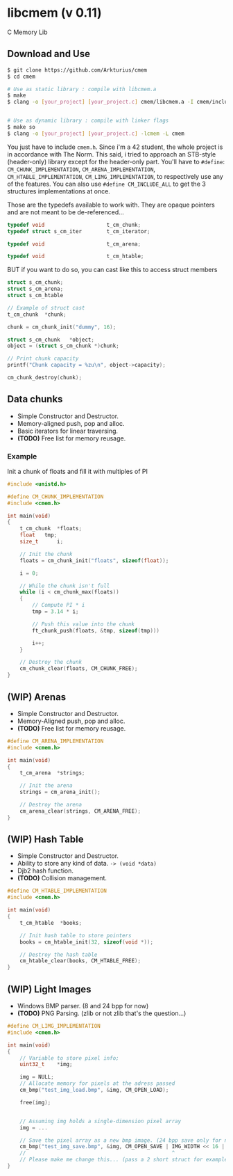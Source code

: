 # libcmem (v 0.11)

C Memory Lib

## Download and Use

```bash
$ git clone https://github.com/Arkturius/cmem
$ cd cmem

# Use as static library : compile with libcmem.a
$ make
$ clang -o [your_project] [your_project.c] cmem/libcmem.a -I cmem/include


# Use as dynamic library : compile with linker flags
$ make so
$ clang -o [your_project] [your_project.c] -lcmem -L cmem
```

You just have to include `cmem.h`. Since i'm a 42 student, the whole project is in accordance with The Norm. 
This said, i tried to approach an STB-style (header-only) library except for the header-only part.
You'll have to `#define`: 
`CM_CHUNK_IMPLEMENTATION`, 
`CM_ARENA_IMPLEMENTATION`, 
`CM_HTABLE_IMPLEMENTATION`, 
`CM_LIMG_IMPLEMENTATION`, 
to respectively use any of the features. 
You can also use `#define CM_INCLUDE_ALL` to get the 3 structures implementations at once.

Those are the typedefs available to work with. They are opaque pointers and are not meant to be de-referenced...
```c
typedef void                    t_cm_chunk;
typedef struct s_cm_iter        t_cm_iterator;

typedef void                    t_cm_arena;

typedef void                    t_cm_htable;
```
BUT if you want to do so, you can cast like this to access struct members
```c
struct s_cm_chunk;
struct s_cm_arena;
struct s_cm_htable

// Example of struct cast
t_cm_chunk  *chunk;

chunk = cm_chunk_init("dummy", 16);

struct s_cm_chunk   *object;
object = (struct s_cm_chunk *)chunk;

// Print chunk capacity
printf("Chunk capacity = %zu\n", object->capacity);

cm_chunk_destroy(chunk);
```

## Data chunks
- Simple Constructor and Destructor.
- Memory-aligned push, pop and alloc.
- Basic iterators for linear traversing.
- **(TODO)** Free list for memory reusage.

### Example
Init a chunk of floats and fill it with multiples of PI

```c
#include <unistd.h>

#define CM_CHUNK_IMPLEMENTATION
#include <cmem.h>

int	main(void)
{
    t_cm_chunk	*floats;
    float	tmp;
    size_t      i;

    // Init the chunk
    floats = cm_chunk_init("floats", sizeof(float));

    i = 0;

    // While the chunk isn't full
    while (i < cm_chunk_max(floats))
    {
        // Compute PI * i
        tmp = 3.14 * i;

        // Push this value into the chunk
        ft_chunk_push(floats, &tmp, sizeof(tmp)))

        i++;
    }

    // Destroy the chunk
    cm_chunk_clear(floats, CM_CHUNK_FREE);
}
```

## **(WIP)** Arenas
- Simple Constructor and Destructor.
- Memory-Aligned push, pop and alloc.
- **(TODO)** Free list for memory reusage.

```c
#define CM_ARENA_IMPLEMENTATION
#include <cmem.h>

int	main(void)
{
    t_cm_arena  *strings;

    // Init the arena
    strings = cm_arena_init();

    // Destroy the arena
    cm_arena_clear(strings, CM_ARENA_FREE);
}
```

## **(WIP)** Hash Table
- Simple Constructor and Destructor.
- Ability to store any kind of data. `-> (void *data)`
- Djb2 hash function.
- **(TODO)** Collision management.

```c
#define CM_HTABLE_IMPLEMENTATION
#include <cmem.h>

int	main(void)
{
    t_cm_htable  *books;

    // Init hash table to store pointers
    books = cm_htable_init(32, sizeof(void *));

    // Destroy the hash table
    cm_htable_clear(books, CM_HTABLE_FREE);
}
```

## **(WIP)** Light Images
- Windows BMP parser. (8 and 24 bpp for now)
- **(TODO)** PNG Parsing. (zlib or not zlib that's the question...)

```c
#define CM_LIMG_IMPLEMENTATION
#include <cmem.h>

int	main(void)
{
    // Variable to store pixel info;
    uint32_t    *img;

    img = NULL;    
    // Allocate memory for pixels at the adress passed
    cm_bmp("test_img_load.bmp", &img, CM_OPEN_LOAD);

    free(img);


    // Assuming img holds a single-dimension pixel array
    img = ...

    // Save the pixel array as a new bmp image. (24 bpp save only for now)
    cm_bmp("test_img_save.bmp", &img, CM_OPEN_SAVE | IMG_WIDTH << 16 | IMG_HEIGHT);
    //                                               ^                 ^
    // Please make me change this... (pass a 2 short struct for example)
}
```
